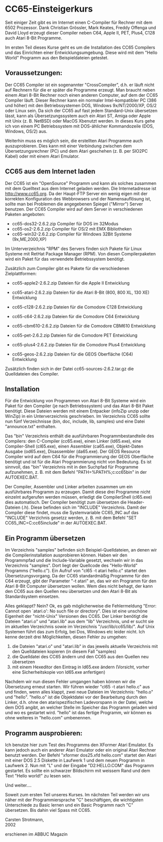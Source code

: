 # CC65-Einsteigerkurs  
  
  
Seit einiger Zeit gibt es im Internet einen C-Compiler für Rechner mit dem 6502 Prozessor. Dank Christian Grössler, Mark Keates, Freddy Offenga und David Lloyd erzeugt dieser Compiler neben C64, Apple II, PET, Plus4, C128 auch Atari 8-Bit Programme.  
  
Im ersten Teil dieses Kurse geht es um die Installation des CC65 Compilers und das Einrichten einer Entwicklungsumgebung. Diese wird mit dem "Hello World" Programm aus den Beispieldateien getestet.  
  
## Voraussetzungen:  
  
Der CC65 Compiler ist ein sogenannter "CrossCompiler", d.h. er läuft nicht auf Rechnern für die er später die Programme erzeugt. Man braucht neben einem Atari 8-Bit Rechner noch einen anderen Computer, auf dem der CC65 Compiler läuft. Dieser Rechner kann ein normaler Intel-kompatibler PC (386 und höher) mit den Betriebssystemen DOS, Windows 9x/NT/2000/XP, OS/2 oder Linux sein. Da sich der CC65 auf fast jedem Standard-Unix übersetzen lässt, kann als Übersetzungssystem auch ein Atari ST, Amiga oder Apple mit Unix (z. B. NetBSD) oder MacOS Xbenutzt werden. In dieses Kurs gehe ich von einem PC Betriebssystem mit DOS-ählicher Kommandozeile (DOS, Windows, OS/2) aus.  
  
Weiterhin muss es möglich sein, die erstellten Atari Programme auch auszuprobieren. Dies kann mit einer Verbindung zwischen dem Übersetzungsrechner (PC) und dem Atari geschehen (z. B. per SIO2PC Kabel) oder mit einem Atari Emulator.  
  
## CC65 aus dem Internet laden  
  
Der CC65 ist ein "OpenSource" Programm und kann als solches zusammen mit dem Quelltext aus dem Internet geladen werden. Die Internetadresse ist http://www.cc65.org. Da der Haupt-FTP Server ein wenig eigen mit der korrekten Konfiguration des Webbrowsers und der Namensauflösung ist, sollte man bei Problemen die angegebenen Spiegel ("Mirror") Server benutzen. Der CC65 Compiler wird auf dem Server in verschiedenen Paketen angeboten:  
  
- cc65-dos32-2.6.2.zip      Compiler für DOS im 32Modus  
- cc65-os2-2.6.2.zip      Compiler für OS/2 mit EMX Bibliotheken  
- cc65-win32-2.6.2.zip      Compiler für Windows 32Bit Systeme (9x,ME,2000,XP)  
  
Im Unterverzeichnis "RPM" des Servers finden sich Pakete für Linux Systeme mit RetHat Package Manager (RPM). Von diesen Compilerpaketen wird ein Paket für das verwendete Betriebssystem benötigt.  
  
Zusätzlich zum Compiler gibt es Pakete für die verschiedenen Zielplattformen:  
- cc65-apple2-2.6.2.zip      Dateien für die Apple II Entwicklung  
- cc65-atari-2.6.2.zip      Dateien für die Atari 8-Bit (800, 800 XL, 130 XE) Entwicklung  
- cc65-c128-2.6.2.zip      Dateien für die Comodore C128 Entwicklung  
- cc65-c64-2.6.2.zip      Dateien für die Comodore C64 Entwicklung  
- cc65-cbm610-2.6.2.zip   Dateien für die Comodore CBM610 Entwicklung  
- cc65-pet-2.6.2.zip      Dateien für die Comodore PET Entwicklung  
- cc65-plus4-2.6.2.zip      Dateien für die Comodore Plus4 Entwicklung  
  
- cc65-geos-2.6.2.zip      Dateien für die GEOS Oberfläche (C64) Entwicklung  
  
Zusätzlich finden sich in der Datei cc65-sources-2.6.2.tar.gz die Quelldateien des Compiler.  
  
## Installation  
  
Für die Entwicklung von Programmen von Atari 8-Bit Systeme wird ein Paket für den Compiler (je nach Betriebssystem) und das Atari 8-Bit Paket benötigt. Diese Dateien werden mit einem Entpacker (infoZip unzip oder WinZip) in ein Unterverzeichnis geschrieben. Im Verzeichnis CC65 sollte nun fünf Verzeichnisse  (bin, doc, include, lib, samples) und eine Datei "announce.txt" enthalten.  
  
Das "bin" Verzeichnis enthält die ausführbaren Programmbestandteile des Compilers: den C-Compiler (cc65.exe), einen Linker (ld65.exe), eine Compiler-Shell (cl65.exe), einen Assembler (ca65.exe), Objekt-Daten Ausgabe (od65.exe), Disassembler (da65.exe). Der GEOS Resource Compiler wird auf dem C64 für die Programmierung der GEOS Oberfläche benötigt und ist für die Atari Programmierung nicht von Bedeutung. Es ist sinnvoll, das "bin" Verzeichnis mit in den Suchpfad für Programme aufzunehmen, z. B. mit dem Befehl "PATH=%PATH%;c:cc65bin" in der AUTOEXEC.BAT.  
  
Der Compiler, Assembler und Linker arbeiten zusammen um ein ausführbares Programm zu erzeugen. Damit diese drei Programme nicht einzelnt aufgerufen werden müssen, erledigt die CompilerShell (cl65.exe) dies automatisch. Der Compiler benötigt zum übersetzen die Header-Dateien (.h). Diese befinden sich im "INCLUDE" Verzeichnis. Damit der Compiler diese findet, muss die Systemvariable CC65_INC auf das "INCLUDE" Verzichnis gesetzz werden, z. B. mit dem Befehl "SET CC65_INC=C:cc65include" in der AUTOEXEC.BAT.  
  
## Ein Programm übersetzen  
  
Im Verzeichnis "samples" befinden sich Beispiel-Quelldateien, an denen wir die Compilerinstallation ausprobieren können. Haben wir den Programmpfad und die Include-Variable gesetzt, wechseln wir in das Verzeichnis "samples". Dort liegt der Quellcode des "Hello-World" Programms ("hello.c"). Ein Aufruf von "cl65 -t atari hello.c" startet den Übersetzungsvorgang. Da der CC65 standardmäßig Programme für den C64 erzeugt, gibt der Parameter "-t atari" an, das wir ein Programm für den Atari 8-Bit Computer übersetzen wollen. Wem dies nicht behagt, der kann den CC65 aus den Quellen neu übersetzen und den Atari 8-Bit als Standardsystem einsetzen.  
  
  
Alles geklappt? Nein? Ok, es gab möglicherweise die Fehlermeldung "Error: Cannot open `atari.o': No such file or directory". Dies ist eine unschöne Eigenheit der "nicht-Unix" Versionen des CC65. Der Linker benötigt die Dateien "atari.o" und "atari.lib" aus dem "lib" Verzeichnis, und er sucht sie im aktuellen Verzeichnis sowie im Verzeichnis "/usr/lib/cc65/lib/". Auf Unix Systemen führt das zum Erfolg, bei Dos, Windows etc leider nicht. Ich kenne derzeit drei Möglichkeiten, diesen Fehler zu umgehen:  
  
1. die Dateien "atari.o" und "atari.lib" in das jeweils aktuelle Verzeichnis mit den Quelldateien kopieren (in diesem Fall "samples)  
1. die Quelldatei des CC65 ändern und den CC65 aus den Quellen neu übersetzen  
1. mit einem Hexeditor den Eintrag in ld65.exe ändern (Vorsicht, vorher eine Sicherheitskopie von ld65.exe anfertigen)  
  
Nachdem wir nun diesen Fehler umgangen haben können wir die Übersetzung erneut starten. Wir führen wieder "cl65 -t atari hello.c" aus und finden, wenn alles klappt, zwei neue Dateien im Verzeichnis: "hello.o" und "hello". "hello.o" ist die Objektdatei vor der Bearbeitung durch den Linker, d.h. ohne den atarispezifischen Ladevorspann in der Datei, welche dem DOS angibt, an welcher Stelle im Speicher das Programm geladen wird und wo es gestartet wird. "hello" ist das fertige Programm, wir können es ohne weiteres in "hello.com" umbenennen.  
  
## Programm ausprobieren:  
  
Ich benutze hier zum Test des Programms den XFormer Atari Emulator. Es kann jedoch auch ein anderer Atari Emulator oder ein original Atari Rechner benutzt werden. Der Befehl "xformer dos25.xfd hello.com" startet den Atari mit einer DOS 2.5 Diskette in Laufwerk 1 und dem neuen Programm in Laufwerk 2. Nun mit "L" und der Eingabe "D2:HELLO.COM" das Programm gestartet. Es sollte ein schwarzer Bildschirm mit weissem Rand und dem Text "Hello world!" zu lesen sein.  
  
Und weiter....  
  
Soweit zum ersten Teil unseres Kurses. Im nächsten Teil werden wir uns näher mit der Programmiersprache "C" beschäftigen, die wichtigsten Unterschiede zu Basic lernen und ein Basic Programm nach "C" übersetzen. Bis dahin viel Spass mit CC65.  
  
Carsten Strotmann,  
2002  
  
erschienen im ABBUC Magazin  
